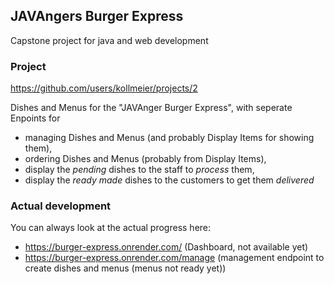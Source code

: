 ## JAVAngers Burger Express

Capstone project for java and web development

### Project

https://github.com/users/kollmeier/projects/2

Dishes and Menus for the "JAVAnger Burger Express", with seperate Enpoints
for 
- managing Dishes and Menus (and probably Display Items for showing them),
- ordering Dishes and Menus (probably from Display Items),
- display the _pending_ dishes to the staff to _process_ them,
- display the _ready made_ dishes to the customers to get them _delivered_

### Actual development

You can always look at the actual progress here:  

- https://burger-express.onrender.com/ (Dashboard, not available yet)
- https://burger-express.onrender.com/manage (management endpoint to create dishes and menus (menus not ready yet))
